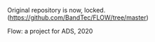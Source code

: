 Original repository is now, locked. (https://github.com/BandTec/FLOW/tree/master)

Flow: a project for ADS, 2020
